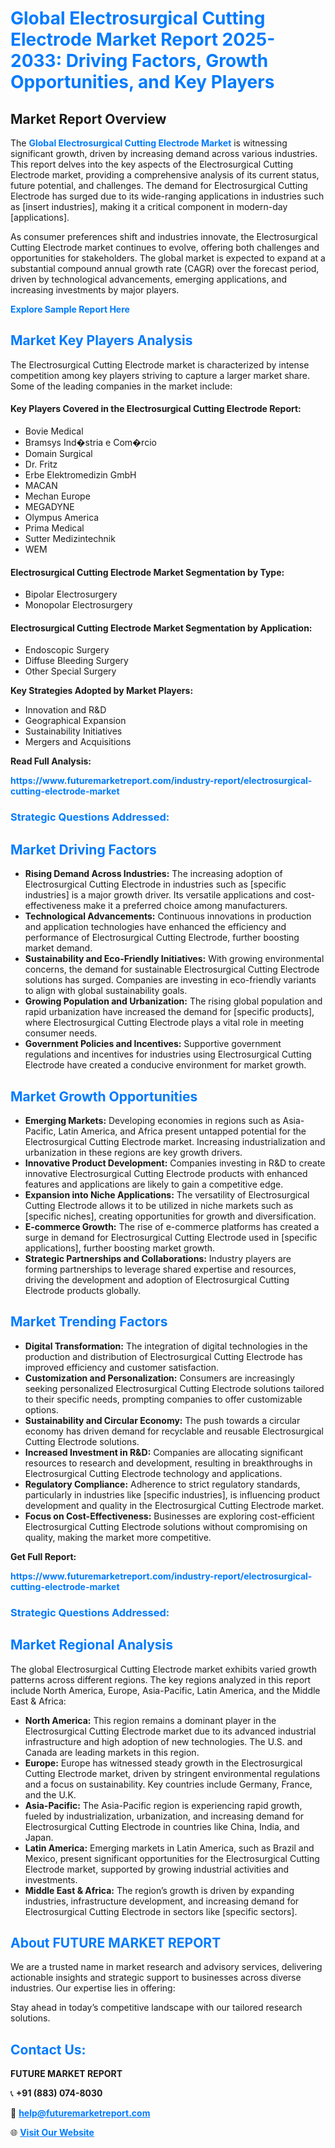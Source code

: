 <h1 style="color: #007BFF;">Global Electrosurgical Cutting Electrode Market Report 2025-2033: Driving Factors, Growth Opportunities, and Key Players</h1>

<section id="overview">
<h2>Market Report Overview</h2>
<p>The <a href="https://www.futuremarketreport.com/industry-report/electrosurgical-cutting-electrode-market" style="color: #007BFF; text-decoration: none;"><strong>Global Electrosurgical Cutting Electrode Market</strong></a> is witnessing significant growth, driven by increasing demand across various industries. This report delves into the key aspects of the Electrosurgical Cutting Electrode market, providing a comprehensive analysis of its current status, future potential, and challenges. The demand for Electrosurgical Cutting Electrode has surged due to its wide-ranging applications in industries such as [insert industries], making it a critical component in modern-day [applications].</p>
<p>As consumer preferences shift and industries innovate, the Electrosurgical Cutting Electrode market continues to evolve, offering both challenges and opportunities for stakeholders. The global market is expected to expand at a substantial compound annual growth rate (CAGR) over the forecast period, driven by technological advancements, emerging applications, and increasing investments by major players.</p>
</section>

<section id="overview">
<p><a href="https://www.futuremarketreport.com/request-sample/reportId=46323" style="color: #007BFF; text-decoration: none;"><strong>Explore Sample Report Here</strong></a></p>
</section>

<section id="key-players">
<h2 style="color: #007BFF;">Market Key Players Analysis</h2>
<p>The Electrosurgical Cutting Electrode market is characterized by intense competition among key players striving to capture a larger market share. Some of the leading companies in the market include:</p>
<h4>Key Players Covered in the Electrosurgical Cutting Electrode Report:</h4>
<ul><li>Bovie Medical</li><li>Bramsys Ind�stria e Com�rcio</li><li>Domain Surgical</li><li>Dr. Fritz</li><li>Erbe Elektromedizin GmbH</li><li>MACAN</li><li>Mechan Europe</li><li>MEGADYNE</li><li>Olympus America</li><li>Prima Medical</li><li>Sutter Medizintechnik</li><li>WEM</li></ul>
<h4>Electrosurgical Cutting Electrode Market Segmentation by Type:</h4>
<ul><li>Bipolar Electrosurgery</li><li>Monopolar Electrosurgery</li></ul>

<h4>Electrosurgical Cutting Electrode Market Segmentation by Application:</h4>
<ul><li>Endoscopic Surgery</li><li>Diffuse Bleeding Surgery</li><li>Other Special Surgery</li></ul>
<p><strong>Key Strategies Adopted by Market Players:</strong></p>
<ul>
<li>Innovation and R&D</li>
<li>Geographical Expansion</li>
<li>Sustainability Initiatives</li>
<li>Mergers and Acquisitions</li>
</ul>
</section>

<section>
<p><strong>Read Full Analysis: </strong></p><a href="https://www.futuremarketreport.com/industry-report/electrosurgical-cutting-electrode-market" style="color: #007BFF; text-decoration: none;"><strong>https://www.futuremarketreport.com/industry-report/electrosurgical-cutting-electrode-market</strong></a>
<h3 style="color: #007BFF;">Strategic Questions Addressed:</h3>
</section>

<section id="driving-factors">
<h2 style="color: #007BFF;">Market Driving Factors</h2>
<ul>
<li><strong>Rising Demand Across Industries:</strong> The increasing adoption of Electrosurgical Cutting Electrode in industries such as [specific industries] is a major growth driver. Its versatile applications and cost-effectiveness make it a preferred choice among manufacturers.</li>
<li><strong>Technological Advancements:</strong> Continuous innovations in production and application technologies have enhanced the efficiency and performance of Electrosurgical Cutting Electrode, further boosting market demand.</li>
<li><strong>Sustainability and Eco-Friendly Initiatives:</strong> With growing environmental concerns, the demand for sustainable Electrosurgical Cutting Electrode solutions has surged. Companies are investing in eco-friendly variants to align with global sustainability goals.</li>
<li><strong>Growing Population and Urbanization:</strong> The rising global population and rapid urbanization have increased the demand for [specific products], where Electrosurgical Cutting Electrode plays a vital role in meeting consumer needs.</li>
<li><strong>Government Policies and Incentives:</strong> Supportive government regulations and incentives for industries using Electrosurgical Cutting Electrode have created a conducive environment for market growth.</li>
</ul>
</section>

<section id="growth-opportunities">
<h2 style="color: #007BFF;">Market Growth Opportunities</h2>
<ul>
<li><strong>Emerging Markets:</strong> Developing economies in regions such as Asia-Pacific, Latin America, and Africa present untapped potential for the Electrosurgical Cutting Electrode market. Increasing industrialization and urbanization in these regions are key growth drivers.</li>
<li><strong>Innovative Product Development:</strong> Companies investing in R&D to create innovative Electrosurgical Cutting Electrode products with enhanced features and applications are likely to gain a competitive edge.</li>
<li><strong>Expansion into Niche Applications:</strong> The versatility of Electrosurgical Cutting Electrode allows it to be utilized in niche markets such as [specific niches], creating opportunities for growth and diversification.</li>
<li><strong>E-commerce Growth:</strong> The rise of e-commerce platforms has created a surge in demand for Electrosurgical Cutting Electrode used in [specific applications], further boosting market growth.</li>
<li><strong>Strategic Partnerships and Collaborations:</strong> Industry players are forming partnerships to leverage shared expertise and resources, driving the development and adoption of Electrosurgical Cutting Electrode products globally.</li>
</ul>
</section>

<section id="trending-factors">
<h2 style="color: #007BFF;">Market Trending Factors</h2>
<ul>
<li><strong>Digital Transformation:</strong> The integration of digital technologies in the production and distribution of Electrosurgical Cutting Electrode has improved efficiency and customer satisfaction.</li>
<li><strong>Customization and Personalization:</strong> Consumers are increasingly seeking personalized Electrosurgical Cutting Electrode solutions tailored to their specific needs, prompting companies to offer customizable options.</li>
<li><strong>Sustainability and Circular Economy:</strong> The push towards a circular economy has driven demand for recyclable and reusable Electrosurgical Cutting Electrode solutions.</li>
<li><strong>Increased Investment in R&D:</strong> Companies are allocating significant resources to research and development, resulting in breakthroughs in Electrosurgical Cutting Electrode technology and applications.</li>
<li><strong>Regulatory Compliance:</strong> Adherence to strict regulatory standards, particularly in industries like [specific industries], is influencing product development and quality in the Electrosurgical Cutting Electrode market.</li>
<li><strong>Focus on Cost-Effectiveness:</strong> Businesses are exploring cost-efficient Electrosurgical Cutting Electrode solutions without compromising on quality, making the market more competitive.</li>
</ul>
</section>

<section>
<p><strong>Get Full Report: </strong></p><a href="https://www.futuremarketreport.com/industry-report/electrosurgical-cutting-electrode-market" style="color: #007BFF; text-decoration: none;"><strong>https://www.futuremarketreport.com/industry-report/electrosurgical-cutting-electrode-market</strong></a>
<h3 style="color: #007BFF;">Strategic Questions Addressed:</h3>
</section>


<section id="regional-analysis">
<h2 style="color: #007BFF;">Market Regional Analysis</h2>
<p>The global Electrosurgical Cutting Electrode market exhibits varied growth patterns across different regions. The key regions analyzed in this report include North America, Europe, Asia-Pacific, Latin America, and the Middle East & Africa:</p>
<ul>
<li><strong>North America:</strong> This region remains a dominant player in the Electrosurgical Cutting Electrode market due to its advanced industrial infrastructure and high adoption of new technologies. The U.S. and Canada are leading markets in this region.</li>
<li><strong>Europe:</strong> Europe has witnessed steady growth in the Electrosurgical Cutting Electrode market, driven by stringent environmental regulations and a focus on sustainability. Key countries include Germany, France, and the U.K.</li>
<li><strong>Asia-Pacific:</strong> The Asia-Pacific region is experiencing rapid growth, fueled by industrialization, urbanization, and increasing demand for Electrosurgical Cutting Electrode in countries like China, India, and Japan.</li>
<li><strong>Latin America:</strong> Emerging markets in Latin America, such as Brazil and Mexico, present significant opportunities for the Electrosurgical Cutting Electrode market, supported by growing industrial activities and investments.</li>
<li><strong>Middle East & Africa:</strong> The region’s growth is driven by expanding industries, infrastructure development, and increasing demand for Electrosurgical Cutting Electrode in sectors like [specific sectors].</li>
</ul>
</section>

<footer>
<h2 style="color: #007BFF;">About FUTURE MARKET REPORT</h2>
<p>We are a trusted name in market research and advisory services, delivering actionable insights and strategic support to businesses across diverse industries. Our expertise lies in offering:</p>

<p>Stay ahead in today’s competitive landscape with our tailored research solutions.</p>

<h2 style="color: #007BFF;">Contact Us:</h2>
<p><strong>FUTURE MARKET REPORT</strong></p>
<p>📞 <strong>+91 (883) 074-8030</strong></p>
<p>📧 <strong><a href="mailto:help@futuremarketreport.com" style="color: #007BFF;">help@futuremarketreport.com</a></strong></p>
<p>🌐 <strong><a href="https://www.futuremarketreport.com/" style="color: #007BFF;">Visit Our Website</a></strong></p>
</footer>